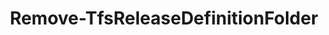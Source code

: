 ﻿---
title: Remove-TfsReleaseDefinitionFolder
breadcrumbs: [ "Pipeline", "ReleaseManagement" ]
parent: "Pipeline.ReleaseManagement"
description: "Deletes one or more release definition folders. "
remarks: 
parameterSets: 
  "_All_": [ Collection, Folder, Force, Project, Recurse ] 
  "__AllParameterSets":  
    Folder: 
      type: "object"  
      position: "0"  
      required: true  
    Collection: 
      type: "object"  
    Force: 
      type: "SwitchParameter"  
    Project: 
      type: "object"  
    Recurse: 
      type: "SwitchParameter" 
parameters: 
  - name: "Folder" 
    description: "Specifies the path of the release folder to delete. Wildcards are supported. " 
    required: true 
    globbing: false 
    pipelineInput: "true (ByValue, ByPropertyName)" 
    position: 0 
    type: "object" 
    aliases: [ Path ] 
  - name: "Path" 
    description: "Specifies the path of the release folder to delete. Wildcards are supported. This is an alias of the Folder parameter." 
    required: true 
    globbing: false 
    pipelineInput: "true (ByValue, ByPropertyName)" 
    position: 0 
    type: "object" 
    aliases: [ Path ] 
  - name: "Recurse" 
    description: "Removes folders recursively. When omitted, folders with subfolders cannot be deleted. " 
    globbing: false 
    type: "SwitchParameter" 
    defaultValue: "False" 
  - name: "Force" 
    description: "Forces the exclusion of folders containing release definitions definitions. When omitted, only empty folders can be deleted. " 
    globbing: false 
    type: "SwitchParameter" 
    defaultValue: "False" 
  - name: "Project" 
    description: "Specifies the name of the Team Project, its ID (a GUID), or a Microsoft.TeamFoundation.Core.WebApi.TeamProject object to connect to. When omitted, it defaults to the connection set by Connect-TfsTeamProject (if any). For more details, see the Get-TfsTeamProject cmdlet. " 
    globbing: false 
    type: "object" 
  - name: "Collection" 
    description: "Specifies the URL to the Team Project Collection or Azure DevOps Organization to connect to, a TfsTeamProjectCollection object (Windows PowerShell only), or a VssConnection object. You can also connect to an Azure DevOps Services organizations by simply providing its name instead of the full URL. For more details, see the Get-TfsTeamProjectCollection cmdlet. When omitted, it defaults to the connection set by Connect-TfsTeamProjectCollection (if any). " 
    globbing: false 
    type: "object"
inputs: 
  - type: "System.Object" 
    description: "Specifies the path of the release folder to delete. Wildcards are supported. "
outputs: 
  - type: "Microsoft.VisualStudio.Services.ReleaseManagement.WebApi.Folder" 
    description: 
notes: 
relatedLinks: 
  - text: "Online Version:" 
    uri: "https://tfscmdlets.dev/docs/cmdlets/Pipeline/ReleaseManagement/Remove-TfsReleaseDefinitionFolder"
aliases: 
examples: 
---
